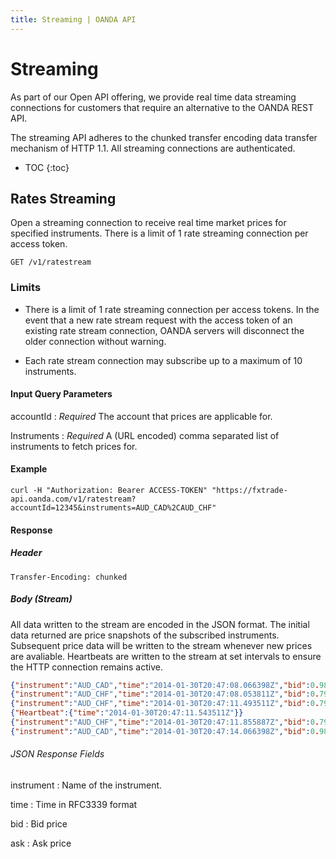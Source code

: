 ```yaml
---
title: Streaming | OANDA API
---
```


# Streaming

As part of our Open API offering, we provide real time data streaming connections for customers that require an alternative to the OANDA REST API. 

The streaming API adheres to the chunked transfer encoding data transfer mechanism of HTTP 1.1.  All streaming connections are authenticated.

* TOC
{:toc}

## Rates Streaming

Open a streaming connection to receive real time market prices for specified instruments.  There is a limit of 1 rate streaming connection per access token.


    GET /v1/ratestream

### Limits

* There is a limit of 1 rate streaming connection per access tokens.  In the event that a new rate stream request with the access token of an existing rate stream connection, OANDA servers will disconnect the older connection without warning.

* Each rate stream connection may subscribe up to a maximum of 10 instruments.

#### Input Query Parameters

accountId
: _Required_ The account that prices are applicable for.

Instruments
: _Required_ A (URL encoded) comma separated list of instruments to fetch prices for. 


#### Example
    curl -H "Authorization: Bearer ACCESS-TOKEN" "https://fxtrade-api.oanda.com/v1/ratestream?accountId=12345&instruments=AUD_CAD%2CAUD_CHF"

#### Response

##### Header

~~~Header
Transfer-Encoding: chunked
~~~

##### Body (Stream)

All data written to the stream are encoded in the JSON format.
The initial data returned are price snapshots of the subscribed instruments.  Subsequent price data will be written to the stream whenever new prices are avaliable.
Heartbeats are written to the stream at set intervals to ensure the HTTP connection remains active.

~~~json
{"instrument":"AUD_CAD","time":"2014-01-30T20:47:08.066398Z","bid":0.98114,"ask":0.98139}
{"instrument":"AUD_CHF","time":"2014-01-30T20:47:08.053811Z","bid":0.79353,"ask":0.79382}
{"instrument":"AUD_CHF","time":"2014-01-30T20:47:11.493511Z","bid":0.79355,"ask":0.79387}
{"Heartbeat":{"time":"2014-01-30T20:47:11.543511Z"}}
{"instrument":"AUD_CHF","time":"2014-01-30T20:47:11.855887Z","bid":0.79357,"ask":0.79390}
{"instrument":"AUD_CAD","time":"2014-01-30T20:47:14.066398Z","bid":0.98112,"ask":0.98138}
~~~


###### JSON Response Fields

instrument
: Name of the instrument.

time
: Time in RFC3339 format

bid
: Bid price

ask
: Ask price
